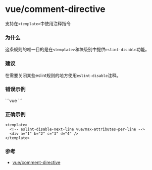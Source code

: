 # vue/comment-directive

支持在`<template>`中使用注释指令

### 为什么

这条规则的唯一目的是在`<template>`和块级别中提供`eslint-disable`功能。

### 建议

在需要关闭某些eslint规则的地方使用`eslint-disable`注释。

### 错误示例

<eslint-code-block :rules="{'vue/comment-directive': ['error'], 'vue/max-attributes-per-line': ['error']}">
```vue
<template>
  <!-- eslint-disable-next-line vue/max-attributes-per-line -->
  <div a="1" />
</template>
```
</eslint-code-block>

### 正确示例

```vue
<template>
  <!-- eslint-disable-next-line vue/max-attributes-per-line -->
  <div a="1" b="2" c="3" d="4" />
</template>
```

### 参考

- [vue/comment-directive](https://eslint.vuejs.org/rules/comment-directive.html)
